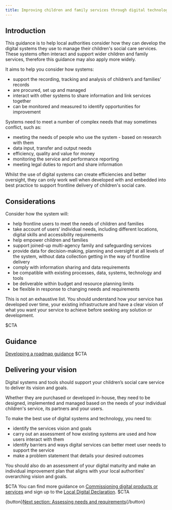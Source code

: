 ```yaml
---
title: Improving children and family services through digital technology
---
```


## Introduction

This guidance is to help local authorities consider how they can develop the digital systems they use to manage their children's social care services. These systems often interact and support wider children and family services, therefore this guidance may also apply more widely. 

It aims to help you consider how systems:

* support the recording, tracking and analysis of children’s and families’ records 
* are procured, set up and managed
* interact with other systems to share information and link services together
* can be monitored and measured to identify opportunities for improvement

Systems need to meet a number of complex needs that may sometimes conflict, such as:

* meeting the needs of people who use the system - based on research with them
* data input, transfer and output needs
* efficiency, quality and value for money
* monitoring the service and performance reporting
* meeting legal duties to report and share information

Whilst the use of digital systems can create efficiencies and better oversight, they can only work well when developed with and embedded into best practice to support frontline delivery of children's social care. 

## Considerations

Consider how the system will:

* help frontline users to meet the needs of children and families
* take account of users’ individual needs, including different locations, digital skills and accessibility requirements
* help empower children and families 
* support joined-up multi-agency family and safeguarding services
* provide data for decision-making, planning and oversight at all levels of the system, without data collection getting in the way of frontline delivery 
* comply with information sharing and data requirements 
* be compatible with existing processes, data, systems, technology and tools
* be deliverable within budget and resource planning limits
* be flexible in response to changing needs and requirements 

This is not an exhaustive list. You should understand how your service has developed over time, your existing infrastructure and have a clear vision of what you want your service to achieve before seeking any solution or development.

$CTA
## Guidance
[Developing a roadmap guidance](https://www.gov.uk/service-manual/agile-delivery/developing-a-roadmap)
$CTA

## Delivering your vision

Digital systems and tools should support your children’s social care service to deliver its vision and goals. 

Whether they are purchased or developed in-house, they need to be designed, implemented and managed based on the needs of your individual children's service, its partners and your users.  

To make the best use of digital systems and technology, you need to:

* identify the services vision and goals
* carry out an assessment of how existing systems are used and how users interact with them
* identify barriers and ways digital services can better meet user needs to support the service 
* make a problem statement that details your desired outcomes

You should also do an assessment of your digital maturity and make an individual improvement plan that aligns with your local authorities' overarching vision and goals. 

$CTA
You can find more guidance on [Commissioning digital products or services](https://www.digitalbuyingguide.org/en/guide/) and sign up to the [Local Digital Declaration](https://www.localdigital.gov.uk/declaration/).
$CTA

{button}[Next section: Assessing needs and requirements](/user-needs){/button}
